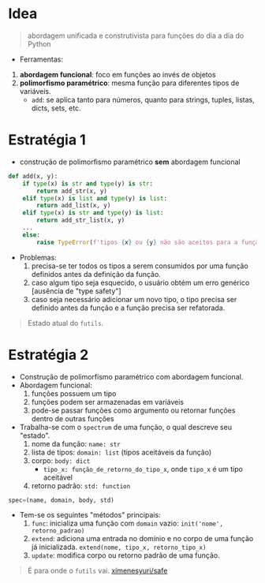 # Idea

> abordagem unificada e construtivista para funções do dia a dia do Python

* Ferramentas:
1. **abordagem funcional**: foco em funções ao invés de objetos
2. **polimorfismo paramétrico**: mesma função para diferentes tipos de variáveis.
    * `add`: se aplica tanto para números, quanto para strings, tuples, listas, dicts, sets, etc.

# Estratégia 1

* construção de polimorfismo paramétrico **sem** abordagem funcional

```python
def add(x, y):
    if type(x) is str and type(y) is str:
        return add_str(x, y)
    elif type(x) is list and type(y) is list:
        return add_list(x, y)
    elif type(x) is str and type(y) is list:
        return add_str_list(x, y)
    ...
    else:
        raise TypeError(f'tipos {x} ou {y} não são aceitos para a função add.')
```

* Problemas:
    1. precisa-se ter todos os tipos a serem consumidos por uma função definidos antes da definição da função.
    2. caso algum tipo seja esquecido, o usuário obtém um erro genérico [ausência de "type safety"]
    3. caso seja necessário adicionar um novo tipo, o tipo precisa ser definido antes da  função e a função precisa ser refatorada.

> Estado atual do `futils`.

# Estratégia 2

* Construção de polimorfismo paramétrico com abordagem funcional.
* Abordagem funcional:
    1. funções possuem um tipo
    2. funções podem ser armazenadas em variáveis
    3. pode-se passar funções como argumento ou retornar funções dentro de outras funções
* Trabalha-se com o `spectrum` de uma função, o qual descreve seu "estado".
    1. nome da função: `name: str`
    2. lista de tipos: `domain: list` (tipos aceitáveis da função)
    3. corpo: `body: dict`
        * `tipo_x: função_de_retorno_do_tipo_x`, onde `tipo_x` é um tipo aceitável
    4. retorno padrão: `std: function` 

```python
spec=(name, domain, body, std)
```

* Tem-se os seguintes "métodos" principais:
    1. `func`: inicializa uma função com `domain` vazio: `init('nome', retorno_padrao)`
    2. `extend`: adiciona uma entrada no domínio e no corpo de uma função já inicializada. `extend(nome, tipo_x, retorno_tipo_x)`
    3. `update`: modifica corpo ou retorno padrão de uma função.


> É para onde o `futils` vai.
> [ximenesyuri/safe](https://github.com/ximenesyuri/safe)
